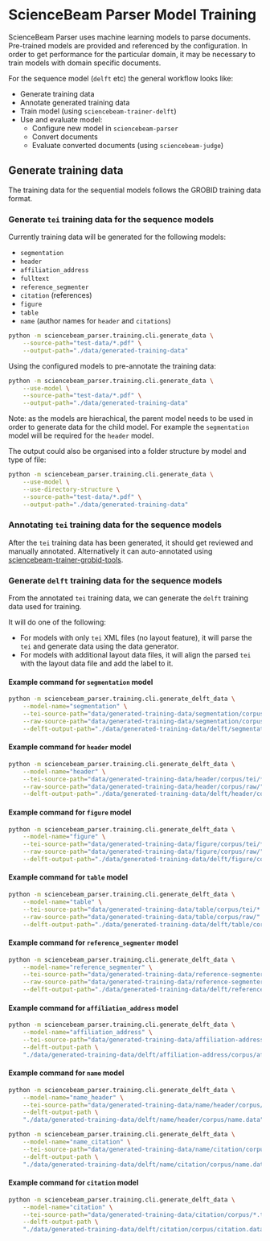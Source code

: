 # ScienceBeam Parser Model Training

ScienceBeam Parser uses machine learning models to parse documents.
Pre-trained models are provided and referenced by the configuration.
In order to get performance for the particular domain, it may be necessary to train
models with domain specific documents.

For the sequence model (`delft` etc) the general workflow looks like:

- Generate training data
- Annotate generated training data
- Train model (using `sciencebeam-trainer-delft`)
- Use and evaluate model:
  - Configure new model in `sciencebeam-parser`
  - Convert documents
  - Evaluate converted documents (using `sciencebeam-judge`)

## Generate training data

The training data for the sequential models follows the GROBID training data format.

### Generate `tei` training data for the sequence models

Currently training data will be generated for the following models:

- `segmentation`
- `header`
- `affiliation_address`
- `fulltext`
- `reference_segmenter`
- `citation` (references)
- `figure`
- `table`
- `name` (author names for `header` and `citations`)

```bash
python -m sciencebeam_parser.training.cli.generate_data \
    --source-path="test-data/*.pdf" \
    --output-path="./data/generated-training-data"
```

Using the configured models to pre-annotate the training data:

```bash
python -m sciencebeam_parser.training.cli.generate_data \
    --use-model \
    --source-path="test-data/*.pdf" \
    --output-path="./data/generated-training-data"
```

Note: as the models are hierachical, the parent model needs to be used
  in order to generate data for the child model.
  For example the `segmentation` model will be required for the `header` model.

The output could also be organised into a folder structure by model and type of file:

```bash
python -m sciencebeam_parser.training.cli.generate_data \
    --use-model \
    --use-directory-structure \
    --source-path="test-data/*.pdf" \
    --output-path="./data/generated-training-data"
```

### Annotating `tei` training data for the sequence models

After the `tei` training data has been generated, it should get reviewed and manually annotated.
Alternatively it can auto-annotated using [sciencebeam-trainer-grobid-tools](https://gitlab.coko.foundation/sciencebeam/sciencebeam-trainer-grobid-tools).

### Generate `delft` training data for the sequence models

From the annotated `tei` training data, we can generate the `delft` training data used for training.

It will do one of the following:

- For models with only `tei` XML files (no layout feature), it will parse the `tei` and generate data using the data generator.
- For models with additional layout data files, it will align the parsed `tei` with the layout data file and add the label to it.

#### Example command for `segmentation` model

```bash
python -m sciencebeam_parser.training.cli.generate_delft_data \
    --model-name="segmentation" \
    --tei-source-path="data/generated-training-data/segmentation/corpus/tei/*.tei.xml" \
    --raw-source-path="data/generated-training-data/segmentation/corpus/raw/" \
    --delft-output-path="./data/generated-training-data/delft/segmentation/corpus/segmentation.data"
```

#### Example command for `header` model

```bash
python -m sciencebeam_parser.training.cli.generate_delft_data \
    --model-name="header" \
    --tei-source-path="data/generated-training-data/header/corpus/tei/*.tei.xml" \
    --raw-source-path="data/generated-training-data/header/corpus/raw/" \
    --delft-output-path="./data/generated-training-data/delft/header/corpus/header.data"
```

#### Example command for `figure` model

```bash
python -m sciencebeam_parser.training.cli.generate_delft_data \
    --model-name="figure" \
    --tei-source-path="data/generated-training-data/figure/corpus/tei/*.tei.xml" \
    --raw-source-path="data/generated-training-data/figure/corpus/raw/" \
    --delft-output-path="./data/generated-training-data/delft/figure/corpus/figure.data"
```

#### Example command for `table` model

```bash
python -m sciencebeam_parser.training.cli.generate_delft_data \
    --model-name="table" \
    --tei-source-path="data/generated-training-data/table/corpus/tei/*.tei.xml" \
    --raw-source-path="data/generated-training-data/table/corpus/raw/" \
    --delft-output-path="./data/generated-training-data/delft/table/corpus/table.data"
```

#### Example command for `reference_segmenter` model

```bash
python -m sciencebeam_parser.training.cli.generate_delft_data \
    --model-name="reference_segmenter" \
    --tei-source-path="data/generated-training-data/reference-segmenter/corpus/tei/*.tei.xml" \
    --raw-source-path="data/generated-training-data/reference-segmenter/corpus/raw/" \
    --delft-output-path="./data/generated-training-data/delft/reference-segmenter/corpus/reference-segmenter.data"
```

#### Example command for `affiliation_address` model

```bash
python -m sciencebeam_parser.training.cli.generate_delft_data \
    --model-name="affiliation_address" \
    --tei-source-path="data/generated-training-data/affiliation-address/corpus/*.tei.xml" \
    --delft-output-path \
    "./data/generated-training-data/delft/affiliation-address/corpus/affiliation-address.data"
```

#### Example command for `name` model

```bash
python -m sciencebeam_parser.training.cli.generate_delft_data \
    --model-name="name_header" \
    --tei-source-path="data/generated-training-data/name/header/corpus/*.tei.xml" \
    --delft-output-path \
    "./data/generated-training-data/delft/name/header/corpus/name.data"
```

```bash
python -m sciencebeam_parser.training.cli.generate_delft_data \
    --model-name="name_citation" \
    --tei-source-path="data/generated-training-data/name/citation/corpus/*.tei.xml" \
    --delft-output-path \
    "./data/generated-training-data/delft/name/citation/corpus/name.data"
```

#### Example command for `citation` model

```bash
python -m sciencebeam_parser.training.cli.generate_delft_data \
    --model-name="citation" \
    --tei-source-path="data/generated-training-data/citation/corpus/*.tei.xml" \
    --delft-output-path \
    "./data/generated-training-data/delft/citation/corpus/citation.data"
```
